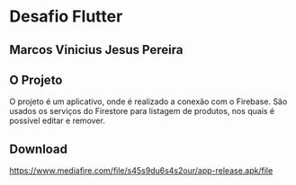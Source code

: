 # Desafio Flutter
## Marcos Vinicius Jesus Pereira



## O Projeto

O projeto é um aplicativo, onde é realizado a conexão com o Firebase. São usados os serviços do Firestore para listagem de produtos, nos quais é possível editar e remover.

## Download
https://www.mediafire.com/file/s45s9du6s4s2our/app-release.apk/file

